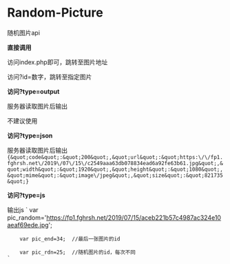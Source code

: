 # Random-Picture
随机图片api



**直接调用**

访问index.php即可，跳转至图片地址

访问?id=数字，跳转至指定图片


**访问?type=output**

服务器读取图片后输出

不建议使用


**访问?type=json**

服务器读取图片后输出
    `     
{&quot;code&quot;:&quot;200&quot;,&quot;url&quot;:&quot;https:\/\/fp1.fghrsh.net\/2019\/07\/15\/c2549aaa63db078834ead6a92fe63b61.jpg&quot;,&quot;width&quot;:&quot;1920&quot;,&quot;height&quot;:&quot;1080&quot;,&quot;mime&quot;:&quot;image\/jpeg&quot;,&quot;size&quot;:&quot;821735&quot;}
    `


**访问?type=js**

输出js
    `
        var pic_random='https://fp1.fghrsh.net/2019/07/15/aceb221b57c4987ac324e10aeaf69ede.jpg';

        var pic_end=34;  //最后一张图片的id

        var pic_rdn=25;  //随机图片的id，每次不同
    `
